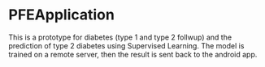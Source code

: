 # PFEApplication
This is a prototype for diabetes (type 1 and type 2 follwup) and the prediction of type 2 diabetes using Supervised Learning. 
The model is trained on a remote server, then the result is sent back to the android app.
